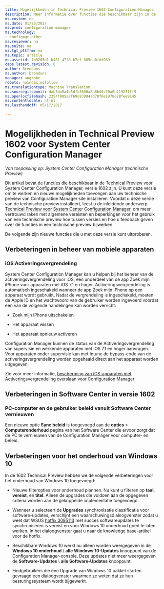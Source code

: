 ```yaml
---
title: Mogelijkheden in Technical Preview 1602 Configuration Manager
description: Meer informatie over functies die beschikbaar zijn in de Technical Preview voor System Center Configuration Manager, versie 1602.
ms.custom: na
ms.date: 01/23/2017
ms.prod: configuration-manager
ms.technology:
- configmgr-other
ms.reviewer: na
ms.suite: na
ms.tgt_pltfrm: na
ms.topic: article
ms.assetid: 1b9265d1-b461-47f8-b7ef-885da0fdd969
caps.latest.revision: 6
author: Brenduns
ms.author: brenduns
manager: angrobe
robots: noindex,nofollow
ms.translationtype: Machine Translation
ms.sourcegitcommit: dab5da5a4b5dfb3606a8a6bd0c70a0b21923fff9
ms.openlocfilehash: 2354f885aaf69683004ad78f0e1978e78fee9145
ms.contentlocale: nl-nl
ms.lasthandoff: 05/17/2017

---
```

# <a name="capabilities-in-technical-preview-1602-for-system-center-configuration-manager"></a>Mogelijkheden in Technical Preview 1602 voor System Center Configuration Manager

*Van toepassing op: System Center Configuration Manager (technische Preview)*

Dit artikel bevat de functies die beschikbaar in de Technical Preview voor System Center Configuration Manager, versie 1602 zijn. U kunt deze versie om te werken en nieuwe mogelijkheden toevoegen aan uw technische preview van Configuration Manager site installeren. Voordat u deze versie van de technische preview installeert, leest u de inleidende onderwerp [Technical Preview voor System Center Configuration Manager](../../core/get-started/technical-preview.md), om meer vertrouwd raken met algemene vereisten en beperkingen voor het gebruik van een technische preview hoe tussen versies en hoe u feedback geven over de functies in een technische preview bijwerken.  

 De volgende zijn nieuwe functies die u met deze versie kunt uitproberen.  

##  <a name="BKMK_MDM"></a>Verbeteringen in beheer van mobiele apparaten  

### <a name="ios-activation-lock"></a>iOS Activeringsvergrendeling  
 System Center Configuration Manager kan u helpen bij het beheer van de activeringsvergrendeling voor iOS, een onderdeel van de app Zoek mijn iPhone voor apparaten met iOS 7.1 en hoger. Activeringsvergrendeling is automatisch ingeschakeld wanneer de app Zoek mijn iPhone op een apparaat wordt gebruikt. Nadat de vergrendeling is ingeschakeld, moeten de Apple ID en het wachtwoord van de gebruiker worden ingevoerd voordat een van de volgende handelingen kan worden verricht:  

-   Zoek mijn iPhone uitschakelen  

-   Het apparaat wissen  

-   Het apparaat opnieuw activeren  

 Configuration Manager kunnen de status van de Activeringsvergrendeling van supervisie en werkende apparaten met iOS 7.1 en hoger aanvragen. Voor apparaten onder supervisie kan met Intune de bypass-code van de activeringsvergrendeling worden opgehaald direct aan het apparaat worden uitgegeven.  

 Zie voor meer informatie, [bescherming van iOS-apparaten met Activeringsvergrendeling overslaan voor Configuration Manager](/sccm/mdm/deploy-use/manage-ios-activation-lock)  

##  <a name="BKMK_SC1601"></a>Verbeteringen in Software Center in versie 1602  

### <a name="refresh-pc-machine-and-user-policy-from-software-center"></a>PC-computer en de gebruiker beleid vanuit Software Center vernieuwen  
 Een nieuwe optie **Sync beleid** is toegevoegd aan de **opties** > **Computeronderhoud** pagina van het Software Center die ervoor zorgt dat de PC te vernieuwen van de Configuration Manager voor computer- en beleid.  

##  <a name="BKMK_Win10Servicing"></a>Verbeteringen voor het onderhoud van Windows 10  
 In de 1602 Technical Preview hebben we de volgende verbeteringen voor het onderhoud van Windows 10 toegevoegd:  

-   Nieuwe filteropties voor onderhoud plannen.  Nu kunt u filteren op **taal**, **vereist**, en **titel**. Alleen de upgrades die voldoen aan de opgegeven criteria worden aan de gekoppelde implementatie toegevoegd.  

-   Wanneer u selecteert de **Upgrades** synchronisatie classificatie voor software-updates, verschijnt een waarschuwingsdialoogvenster zodat u weet dat WSUS [hotfix 3095113](https://support.microsoft.com/kb/3095113) met succes softwareupdates te synchroniseren is vereist en voor Windows 10 onderhoud goed te laten werken.  In het dialoogvenster gaat u naar de knowledge base-artikel voor de hotfix.  

-   Beschikbare Windows 10 werkt nu alleen worden weergegeven in de **Windows 10 onderhoud** \ **alle Windows 10-Updates** knooppunt van de Configuration Manager-console. Deze updates niet meer weergegeven de **Software-Updates** \ **alle Software-Updates** knooppunt.  

-   Eindgebruikers die een Upgrade van Windows 10 pakket starten gevraagd een dialoogvenster waarmee ze weten dat ze hun besturingssysteem wordt bijgewerkt.  

